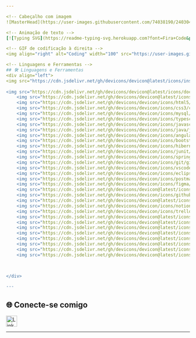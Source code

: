 ```yaml
---

<!-- Cabeçalho com imagem 
![MasterHead](https://user-images.githubusercontent.com/74038190/240304586-d48893bd-0757-481c-8d7e-ba3e163feae7.png)-->

<!-- Animação de texto -->
[![Typing SVG](https://readme-typing-svg.herokuapp.com?font=Fira+Code&pause=1000&width=435&lines=Hello%2C+Ola%2C+%E3%81%93%E3%82%93%E3%81%AB%E3%81%A1%E3%81%AF.;Eu+sou+Carolina.)](https://git.io/typing-svg)

<!-- GIF de codificação à direita -->
<img align="right" alt="Coding" width="100" src="https://user-images.githubusercontent.com/52041719/132240809-78fb7c6c-9032-403a-ba04-8e19b5b3b9c4.gif">

<!-- Linguagens e Ferramentas -->
## 🛠️ Linguagens e Ferramentas
<div align="left">
<img src="https://cdn.jsdelivr.net/gh/devicons/devicon@latest/icons/insomnia/insomnia-original.svg" alt="Insomnia" width="30px" style="padding-right:10px />
            
<img src="https://cdn.jsdelivr.net/gh/devicons/devicon@latest/icons/docker/docker-original-wordmark.svg" alt="Docker" width="30px" style="padding-right:10px;" />
    <img src="https://cdn.jsdelivr.net/gh/devicons/devicon@latest/icons/elasticsearch/elasticsearch-original.svg" alt="ElasticSearch" width="30px" style="padding-right:10px;" />
    <img src="https://cdn.jsdelivr.net/gh/devicons/devicon/icons/html5/html5-original.svg" alt="HTML" width="30px" style="padding-right:10px;" />
    <img src="https://cdn.jsdelivr.net/gh/devicons/devicon/icons/css3/css3-original.svg" alt="CSS3" width="30px" style="padding-right:10px;" />
    <img src="https://cdn.jsdelivr.net/gh/devicons/devicon/icons/mysql/mysql-original.svg" alt="MySQL" width="30px" style="padding-right:10px;" />
    <img src="https://cdn.jsdelivr.net/gh/devicons/devicon/icons/typescript/typescript-original.svg" alt="TypeScript" width="30px" style="padding-right:10px;" />
    <img src="https://cdn.jsdelivr.net/gh/devicons/devicon/icons/javascript/javascript-original.svg" alt="JavaScript" width="30px" style="padding-right:10px;" />
    <img src="https://cdn.jsdelivr.net/gh/devicons/devicon/icons/java/java-original.svg" alt="Java" width="30px" style="padding-right:10px;" />
    <img src="https://cdn.jsdelivr.net/gh/devicons/devicon/icons/angular/angular-original.svg" alt="Angular" width="30px" style="padding-right:10px;" />
    <img src="https://cdn.jsdelivr.net/gh/devicons/devicon/icons/bootstrap/bootstrap-original.svg" alt="Bootstrap" width="30px" style="padding-right:10px;" />
    <img src="https://cdn.jsdelivr.net/gh/devicons/devicon/icons/hibernate/hibernate-original.svg" alt="Hibernate" width="30px" style="padding-right:10px;" />
    <img src="https://cdn.jsdelivr.net/gh/devicons/devicon/icons/junit/junit-original.svg" alt="JUnit" width="30px" style="padding-right:10px;" />
    <img src="https://cdn.jsdelivr.net/gh/devicons/devicon/icons/spring/spring-original.svg" alt="Spring" width="30px" style="padding-right:10px;" />
    <img src="https://cdn.jsdelivr.net/gh/devicons/devicon/icons/git/git-original.svg" alt="Git" width="30px" style="padding-right:10px;" />
    <img src="https://cdn.jsdelivr.net/gh/devicons/devicon/icons/vscode/vscode-original.svg" alt="VS Code" width="30px" style="padding-right:10px;" />
    <img src="https://cdn.jsdelivr.net/gh/devicons/devicon/icons/eclipse/eclipse-original.svg" alt="Eclipse" width="30px" style="padding-right:10px;" />
    <img src="https://cdn.jsdelivr.net/gh/devicons/devicon/icons/postman/postman-original.svg" alt="Postman" width="30px" style="padding-right:10px;" />
    <img src="https://cdn.jsdelivr.net/gh/devicons/devicon/icons/figma/figma-original.svg" alt="Figma" width="30px" style="padding-right:10px;" />
    <img src="https://cdn.jsdelivr.net/gh/devicons/devicon@latest/icons/tomcat/tomcat-original.svg"  alt="Tomcat" width="30px" style="padding-right:10px;" />
    <img src="https://cdn.jsdelivr.net/gh/devicons/devicon/icons/github/github-original.svg" alt="GitHub" width="30px" style="padding-right:10px;" />
    <img src="https://cdn.jsdelivr.net/gh/devicons/devicon@latest/icons/kibana/kibana-original.svg" alt="Kibana" width="30px" style-padding:10px />
    <img src="https://cdn.jsdelivr.net/gh/devicons/devicon/icons/notion/notion-original.svg" alt="Notion" width="30px" style="padding-right:10px;" />
    <img src="https://cdn.jsdelivr.net/gh/devicons/devicon/icons/trello/trello-original.svg" alt="Trello" width="30px" style="padding-right:10px" />
    <img src="https://cdn.jsdelivr.net/gh/devicons/devicon@latest/icons/maven/maven-original.svg" alt="Maven" width="30px" style="padding-right:10px;" />
    <img src="https://cdn.jsdelivr.net/gh/devicons/devicon@latest/icons/nginx/nginx-original.svg" alt="Nginx" width="30px" style="padding-right:10px;" />
    <img src="https://cdn.jsdelivr.net/gh/devicons/devicon@latest/icons/dbeaver/dbeaver-original.svg" alt="DBeaver" width="30px" style="padding-right:10px" />
    <img src="https://cdn.jsdelivr.net/gh/devicons/devicon@latest/icons/reactbootstrap/reactbootstrap-original.svg" alt="ReactBootstrap" width="30px" style="padding-right:10px" />
    <img src="https://cdn.jsdelivr.net/gh/devicons/devicon@latest/icons/ssh/ssh-original.svg" alt="SSH" width="30px" style="padding-right:10px" />
    <img src="https://cdn.jsdelivr.net/gh/devicons/devicon@latest/icons/swagger/swagger-original.svg"  alt="Swagger" width="30px" style="padding-right:10px" />
    <img src="https://cdn.jsdelivr.net/gh/devicons/devicon@latest/icons/intellij/intellij-original.svg"  alt="intelliJ" width="30px" style="padding-right:10px" />
    <img src="https://cdn.jsdelivr.net/gh/devicons/devicon@latest/icons/postgresql/postgresql-original.svg"  alt="PostgreSQL" width="30px" style="padding-right:10px"  />


 
</div>

---
```


<!-- Conectar-se -->
## 🌐 Conecte-se comigo
<p align="left">
    <a href="https://www.linkedin.com/in/carolina-aveiro/" target="blank">
        <img src="https://raw.githubusercontent.com/rahuldkjain/github-profile-readme-generator/master/src/images/icons/Social/linked-in-alt.svg" alt="LinkedIn" height="30" width="30"/>
    </a>
</p>

---

<!-- Sobre mim 
<details>
<summary><h3>🌍 Sobre mim</h3></summary>
<p>Olá, meu nome é Carolina, mas você pode me chamar de Tofu. Atualmente, estou cursando bacharelado em Engenharia de Software. Por favor, seja gentil :)</p>
<p>私はカロリーと申しますが、私のことは豆腐と呼んでください。ソフトウェア工学を学んでいます。</p>
</details>

--- -->

